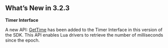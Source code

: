
## What’s New in 3.2.3


**Timer Interface**

A new API: [GetTime][1] has been added to the Timer Interface in this version of the SDK. This API enables Lua drivers to retrieve the number of milliseconds since the epoch. 

[1]:	https://control4.github.io/docs-driverworks-api/#gettime